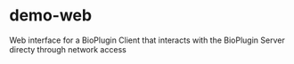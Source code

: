 demo-web
========

Web interface for a BioPlugin Client that interacts with the BioPlugin Server directy through network access